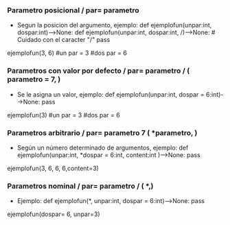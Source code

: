 ### Parametro posicional / par= parametro
* Segun la posicion del argumento, ejemplo:
def ejemplofun(unpar:int, dospar:int)-->None:
def ejemplofun(unpar:int, dospar:int, /)-->None:  # Cuidado con el caracter "/"
    pass

ejemplofun(3, 6)
#un par = 3
#dos par  = 6

### Parametros con valor por defecto / par= parametro / ( parametro = 7, )
* Se le asigna un valor, ejemplo:
def ejemplofun(unpar:int, dospar = 6:int)-->None:
    pass

ejemplofun(3)
#un par = 3
#dos par  = 6

### Parametros arbitrario / par= parametro 7 ( *parametro, )
* Según un número determinado de argumentos, ejemplo:
def ejemplofun(unpar:int, *dospar = 6:int, content:int )-->None:
    pass

ejemplofun(3, 6, 6, 6,content=3)


### Parametros nominal / par= parametro / ( *,)
* Ejemplo:
def ejemplofun(*, unpar:int, dospar = 6:int)-->None:
    pass

ejemplofun(dospar= 6, unpar=3)
